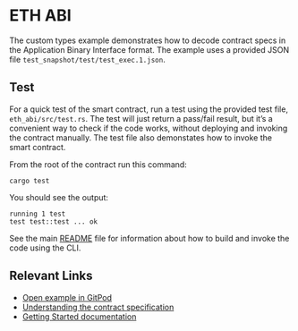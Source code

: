 # ETH ABI
The custom types example demonstrates how to decode contract specs in the Application Binary Interface format. The example uses a provided JSON file `test_snapshot/test/test_exec.1.json`.

## Test
For a quick test of the smart contract, run a test using the provided test file, `eth_abi/src/test.rs`. The test will just return a pass/fail result, but it’s a convenient way to check if the code works, without deploying and invoking the contract manually. The test file also demonstates how to invoke the smart contract. 

From the root of the contract run this command:

```
cargo test
```

You should see the output:

```
running 1 test
test test::test ... ok
```

See the main [README](../README.md) file for information about how to build and invoke the code using the CLI.

## Relevant Links
- [Open example in GitPod](https://gitpod.io/#https://github.com/stellar/soroban-examples)
- [Understanding the contract specification](https://developers.stellar.org/docs/build/guides/dapps/working-with-contract-specs#understanding-the-contract-specification)
- [Getting Started documentation](https://developers.stellar.org/docs/build/smart-contracts/getting-started)
